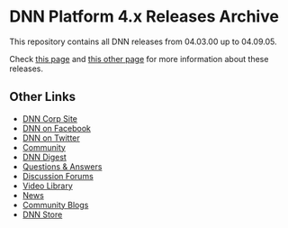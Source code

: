 # DNN Platform 4.x Releases Archive

This repository contains all DNN releases from 04.03.00 up to 04.09.05.

Check [this page](http://www.dnnsoftware.com/docs/administrators/product-versions.html) and [this other page](http://www.dnnsoftware.com/wiki/version-history) for more information about these releases.

Other Links
-----------
* [DNN Corp Site](http://www.dnnsoftware.com)
* [DNN on Facebook](http://www.facebook.com/DNNsoftware)
* [DNN on Twitter](http://www.Twitter.com/DNN)
* [Community](http://www.dnnsoftware.com/Community)
* [DNN Digest](http://www.dnnsoftware.com/community/participate/subscribe-to-dnn-digest)
* [Questions & Answers](http://answers.dnnsoftware.com/)
* [Discussion Forums](http://forums.dnnsoftware.com/)
* [Video Library](http://www.dnnsoftware.com/videos)
* [News](http://www.dnnsoftware.com/About/In-The-News/Press-Releases)
* [Community Blogs](http://www.dnnsoftware.com/community-blog)
* [DNN Store](http://store.dnnsoftware.com/)
